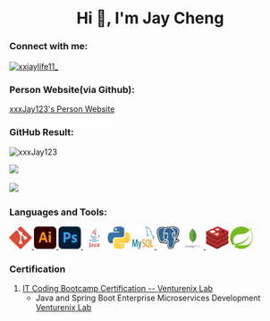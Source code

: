 <h1 align="center">Hi 👋, I'm Jay Cheng</h1>
<h3 align="left">Connect with me:</h3>
<p align="left">
<a href="https://instagram.com/xxjaylife11_" target="blank"><img align="center" src="https://raw.githubusercontent.com/rahuldkjain/github-profile-readme-generator/master/src/images/icons/Social/instagram.svg" alt="xxjaylife11_" height="30" width="40" /></a>

### Person Website(via Github):
[xxxJay123's Person Website](https://xxxjay123.github.io/xxxJay123/)

### GitHub Result:
</p>
<p align="left"><img src="https://github-readme-stats-sigma-five.vercel.app/api/top-langs/?username=xxxJay123&theme=onedark&layout=compact&langs_count=10" alt="xxxJay123" /></p>
<p align="left"><img src="https://github-readme-stats-sigma-five.vercel.app/api?username=xxxJay123&theme=onedark" /></p>
<p align="left" ><img src="https://github-readme-stats-sigma-five.vercel.app/api/pin/?username=xxxJay123&repo=xxxJay123&show_owner=true&theme=onedark" /></p>

<h3 align="left">Languages and Tools:</h3>
<p>
<a href="https://git-scm.com/" target="_blank" rel="noreferrer">
<img src="./assets/git-icon.svg" alt="git" width="40" height="40"/> </a>

<a href="https://www.adobe.com/in/products/illustrator.html" target="_blank" rel="noreferrer">
<img src="./assets/adobe-illustrator-cc-icon.svg" alt="illustrator" width="40" height="40"/> </a>

<a href="https://www.photoshop.com/en" target="_blank" rel="noreferrer">
                  <img src="./assets/adobe-photoshop-2.svg" alt="photoshop" width="40" height="40"/> </a>

<a href="https://www.java.com" target="_blank" rel="noreferrer">
                 <img src="./assets/java.svg" alt="java" width="40" height="40"/></a>
                
<a href="https://www.python.org" target="_blank" rel="noreferrer">
                  <img src="./assets/python-5.svg" alt="python" width="40" height="40"/></a>

<a href="https://www.mysql.com/" target="_blank" rel="noreferrer">
                  <img src="./assets/mysql-logo.svg" alt="mysql" width="40" height="40"/> </a> 

<a href="https://www.postgresql.org" target="_blank" rel="noreferrer"> 
                <img src="./assets/postgresql.svg" alt="postgresql" width="40" height="40"/></a>

<a href="https://www.mongodb.com/" target="_blank" rel="noreferrer">
                  <img src="./assets/mongodb-icon-2.svg" alt="mongodb" width="40" height="40"/> </a> 
                
<a href="https://redis.io" target="_blank" rel="noreferrer"> 
                <img src="./assets/redis.svg" alt="redis" width="40" height="40"/></a>
<a href="https://spring.io/" target="_blank" rel="noreferrer"> 
                <img src="./assets/spring-3.svg" alt="spring" width="40" height="40"/> </a> 
</p>

### Certification
1. [IT Coding Bootcamp Certification -- Venturenix Lab](https://drive.google.com/uc?export=view&id=10tL_A8WlTC0od6T_uDsBXBJlbiLsp5tV)
   - Java and Spring Boot Enterprise Microservices Development [Venturenix Lab](https://venturenixlab.co/)


